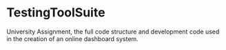 # TestingToolSuite
University Assignment, the full code structure and development code used in the creation of an online dashboard system. 
